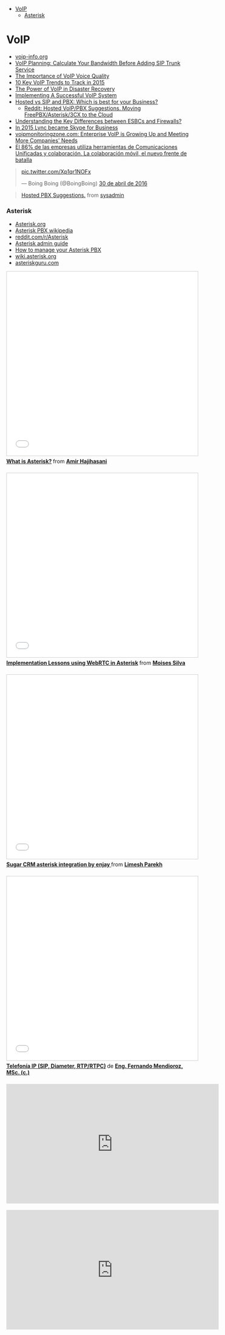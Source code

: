 <!-- MarkdownTOC -->

- [VoIP](#voip)
    - [Asterisk](#asterisk)

<!-- /MarkdownTOC -->

# VoIP
- [voip-info.org](http://www.voip-info.org)
- [VoIP Planning: Calculate Your Bandwidth Before Adding SIP Trunk Service](http://it.toolbox.com/blogs/voip-news/voip-planning-calculate-your-bandwidth-before-adding-sip-trunk-service-66093)
- [The Importance of VoIP Voice Quality](http://it.toolbox.com/blogs/voip-news/the-importance-of-voip-voice-quality-65970)
- [10 Key VoIP Trends to Track in 2015](http://it.toolbox.com/blogs/voip-news/10-key-voip-trends-to-track-in-2015-66121)
- [The Power of VoIP in Disaster Recovery](http://it.toolbox.com/blogs/voip-news/the-power-of-voip-in-disaster-recovery-66205)
- [Implementing A Successful VoIP System](http://it.toolbox.com/blogs/voip-news/implementing-a-successful-voip-system-66450)
- [Hosted vs SIP and PBX: Which is best for your Business?](http://it.toolbox.com/blogs/voip-news/hosted-vs-sip-and-pbx-which-is-best-for-your-business-66697)
	- [Reddit: Hosted VoIP/PBX Suggestions. Moving FreePBX/Asterisk/3CX to the Cloud](http://www.reddit.com/r/sysadmin/comments/11ii9l/hosted_pbx_suggestions/)
- [Understanding the Key Differences between ESBCs and Firewalls?](https://www.edgewaternetworks.com/2015/05/understanding-the-key-differences-between-esbcs-and-firewalls/)
- [In 2015 Lync became Skype for Business](https://products.office.com/en-US/skype-for-business)
- [voipmonitoringzone.com: Enterprise VoIP is Growing Up and Meeting More Companies' Needs](http://www.voipmonitoringzone.com/articles/415200-enterprise-voip-growing-up-meeting-more-companies-needs.htm)
- [El 86% de las empresas utiliza herramientas de Comunicaciones Unificadas y colaboración. La colaboración móvil, el nuevo frente de batalla](http://www.aunclicdelastic.com/la-colaboracion-movil-el-nuevo-frente-de-batalla/)

<blockquote class="twitter-tweet tw-align-center" data-lang="es"><p lang="und" dir="ltr"><a href="https://t.co/Xp1qr1NOFx">pic.twitter.com/Xp1qr1NOFx</a></p>&mdash; Boing Boing (@BoingBoing) <a href="https://twitter.com/BoingBoing/status/726557954883768320">30 de abril de 2016</a></blockquote><script async src="//platform.twitter.com/widgets.js" charset="utf-8"></script>

<blockquote class="reddit-card" data-card-created="1464421957"><a href="https://www.reddit.com/r/sysadmin/comments/11ii9l/hosted_pbx_suggestions/?ref=share&ref_source=embed">Hosted PBX Suggestions.</a> from <a href="http://www.reddit.com/r/sysadmin">sysadmin</a></blockquote><script async src="//embed.redditmedia.com/widgets/platform.js" charset="UTF-8"></script>

### Asterisk
- [Asterisk.org](http://www.asterisk.org/)
- [Asterisk PBX wikipedia](https://en.wikipedia.org/wiki/Asterisk_(PBX))
- [reddit.com/r/Asterisk](https://www.reddit.com/r/Asterisk/)
- [Asterisk admin guide](https://wiki.asterisk.org/wiki/display/AST/Asterisk+Exported+Documentation)
- [How to manage your Asterisk PBX](http://www.voip-info.org/wiki/view/Asterisk+administration)
- [wiki.asterisk.org](https://wiki.asterisk.org)
- [asteriskguru.com](http://asteriskguru.com/)

<div class="container">
<iframe src="//www.slideshare.net/slideshow/embed_code/key/fQJk4WddNmE05T" width="595" height="485" frameborder="0" marginwidth="0" marginheight="0" scrolling="no" style="border:1px solid #CCC; border-width:1px; margin-bottom:5px; max-width: 100%;" allowfullscreen class="video"> </iframe> <div style="margin-bottom:5px"> <strong> <a href="//www.slideshare.net/AmirHajihasani/what-is-asterisk-62524965" title="What is Asterisk?" target="_blank">What is Asterisk?</a> </strong> from <strong><a href="//www.slideshare.net/AmirHajihasani" target="_blank">Amir Hajihasani</a></strong> </div>
</div>
<br/>

<div class="container">
<iframe src="//www.slideshare.net/slideshow/embed_code/key/JTcpi44A1PS92b" width="595" height="485" frameborder="0" marginwidth="0" marginheight="0" scrolling="no" style="border:1px solid #CCC; border-width:1px; margin-bottom:5px; max-width: 100%;" allowfullscreen class="video"> </iframe> <div style="margin-bottom:5px"> <strong> <a href="//www.slideshare.net/MoisesSilva6/implementation-lessons-using-webrtc" title="Implementation Lessons using WebRTC in Asterisk" target="_blank">Implementation Lessons using WebRTC in Asterisk</a> </strong> from <strong><a href="//www.slideshare.net/MoisesSilva6" target="_blank">Moises Silva</a></strong> </div>
</div>
<br/>

<div class="container">
<iframe src="//www.slideshare.net/slideshow/embed_code/key/dW8piVlTlcM4j6" width="595" height="485" frameborder="0" marginwidth="0" marginheight="0" scrolling="no" style="border:1px solid #CCC; border-width:1px; margin-bottom:5px; max-width: 100%;" allowfullscreen class="video"> </iframe> <div style="margin-bottom:5px"> <strong> <a href="//www.slideshare.net/enjayworld/sugarcrm-asterisk-integration-by-enjay" title="Sugar CRM asterisk integration by enjay " target="_blank">Sugar CRM asterisk integration by enjay </a> </strong> from <strong><a href="//www.slideshare.net/enjayworld" target="_blank">Limesh Parekh</a></strong> </div>
</div>
<br/>

<div class="container">
<iframe src="//es.slideshare.net/slideshow/embed_code/key/8TGcCehTzSGdf3" width="595" height="485" frameborder="0" marginwidth="0" marginheight="0" scrolling="no" style="border:1px solid #CCC; border-width:1px; margin-bottom:5px; max-width: 100%;" allowfullscreen class="video"> </iframe> <div style="margin-bottom:5px"> <strong> <a href="//es.slideshare.net/fernandomendioroz/telefona-ip-sip-diameter-rtprtpc" title="Telefonía IP (SIP, Diameter, RTP/RTPC)" target="_blank">Telefonía IP (SIP, Diameter, RTP/RTPC)</a> </strong> de <strong><a href="//es.slideshare.net/fernandomendioroz" target="_blank">Eng. Fernando Mendioroz, MSc. (c.)</a></strong> </div>
</div>
<br/>

<div class="container">
<iframe width="560" height="315" src="https://www.youtube.com/embed/tClnuXiKuVE?rel=0" frameborder="0" allowfullscreen class="video"></iframe>
</div>
<br/>

<div class="container">
<iframe width="560" height="315" src="https://www.youtube.com/embed/V-QvJTcTIjA?rel=0" frameborder="0" allowfullscreen class="video"></iframe>
</div>
<br/>
